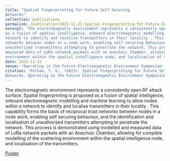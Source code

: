```yaml
---
title: "Spatial Fingerprinting for Future Self Securing
Networks"
collection: publications
permalink: /publication/2023-11-22-Spatial-Fingerprinting-for-Future-Self-Securing-Networks
excerpt: 'The electromagnetic environment represents a consistently open RF attack surface. Spatial fingerprinting is proposed
as a fusion of spatial intelligence, onboard electromagnetic modelling and machine learning to allow nodes within a
network to identify and localise transmitters in their locality . This capability forms the basis of reciprocal trust
networks between nodes in a node work, enabling self securing behaviour, and the identification and localisation of
unauthorised transmitters attempting to penetrate the network. This process is demonstrated using modelled and
measured data of LoRa network packets with an Anechoic Chamber, allowing for complete modelling of the scattering
environment within the spatial intelligence node, and localisation of the transmitters.'
date: 2023-11-22
venue: 'Operating in the Future Electromagnetic Environment Symposium'
citation: 'Pelham, T. G., (2023). Spatial Fingerprinting for Future Self Securing
Networks. Operating in the Future Electromagnetic Environment Symposium - 2023'
---
```


The electromagnetic environment represents a consistently open RF attack surface. Spatial fingerprinting is proposed
as a fusion of spatial intelligence, onboard electromagnetic modelling and machine learning to allow nodes within a
network to identify and localise transmitters in their locality . This capability forms the basis of reciprocal trust
networks between nodes in a node work, enabling self securing behaviour, and the identification and localisation of
unauthorised transmitters attempting to penetrate the network. This process is demonstrated using modelled and
measured data of LoRa network packets with an Anechoic Chamber, allowing for complete modelling of the scattering
environment within the spatial intelligence node, and localisation of the transmitters.

[Poster](..%2Ffiles%2FSpatialIntelligence2023.pdf)
